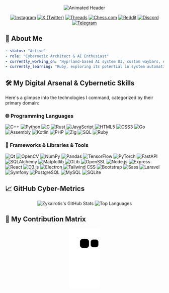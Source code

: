 <p align="center">
  <img src="https://capsule-render.vercel.app/api?type=waving&color=gradient&height=100&section=header&text=Cogito%20Ergo%20Sum%20🌌&fontAlignY=35&fontSize=50" alt="Animated Header"/>
</p>

<p align="center">
  <a href="https://www.instagram.com/zykairotis/"><img src="https://img.shields.io/badge/Instagram-%23E4405F.svg?style=for-the-badge&logo=Instagram&logoColor=white" alt="Instagram"/></a>
  <a href="https://twitter.com/Zykairotis"><img src="https://img.shields.io/badge/X-%23000000.svg?style=for-the-badge&logo=X&logoColor=white" alt="X (Twitter)"/></a>
  <a href="https://www.threads.com/@zykairotis"><img src="https://img.shields.io/badge/Threads-%23000000.svg?style=for-the-badge&logo=Threads&logoColor=white" alt="Threads"/></a>
  <a href="https://www.chess.com/member/zykairotis"><img src="https://img.shields.io/badge/chess.com-F0F0F0?style=for-the-badge&logo=chess.com&logoColor=black" alt="Chess.com"/></a>
  <a href="https://www.reddit.com/user/_xXM3wtW0Xx_/"><img src="https://img.shields.io/badge/Reddit-%23FF4500.svg?style=for-the-badge&logo=Reddit&logoColor=white" alt="Reddit"/></a>
  <a href="https://discordapp.com/users/zykairotis"><img src="https://img.shields.io/badge/Discord-%235865F2.svg?style=for-the-badge&logo=discord&logoColor=white" alt="Discord"/></a>
  <a href="https://t.me/xM3wtw0x"><img src="https://img.shields.io/badge/Telegram-%232CA5E0.svg?style=for-the-badge&logo=Telegram&logoColor=white" alt="Telegram"/></a>
</p>

## 🌌 About Me

```yaml
- status: "Active"
- role: "Cybernetic Architect & AI Enthusiast"
- currently_working_on: "Hyprland-based AI system UI, custom waybars, AI integration, and voice agentic features with advanced context awareness."
- currently_learning: "Ruby, exploring its potential in system automation and scripting."
```

## 🛠️ My Digital Arsenal & Cybernetic Skills

Here's a glimpse into the technologies I command, categorized by their primary domain:

### 🌐 Programming Languages
<p align="left">
  <img src="https://cdn.jsdelivr.net/gh/devicons/devicon/icons/cplusplus/cplusplus-original.svg" alt="C++" width="45" height="45"/>
  <img src="https://cdn.jsdelivr.net/gh/devicons/devicon/icons/python/python-original.svg" alt="Python" width="45" height="45"/>
  <img src="https://cdn.jsdelivr.net/gh/devicons/devicon/icons/c/c-original.svg" alt="C" width="45" height="45"/>
  <img src="https://cdn.jsdelivr.net/gh/devicons/devicon/icons/rust/rust-original.svg" alt="Rust" width="45" height="45"/>
  <img src="https://cdn.jsdelivr.net/gh/devicons/devicon/icons/javascript/javascript-original.svg" alt="JavaScript" width="45" height="45"/>
  <img src="https://cdn.jsdelivr.net/gh/devicons/devicon/icons/html5/html5-original.svg" alt="HTML5" width="45" height="45"/>
  <img src="https://cdn.jsdelivr.net/gh/devicons/devicon/icons/css3/css3-original.svg" alt="CSS3" width="45" height="45"/>
  <img src="https://cdn.jsdelivr.net/gh/devicons/devicon/icons/go/go-original.svg" alt="Go" width="45" height="45"/>
  <img src="https://img.shields.io/badge/Assembly-000000?style=for-the-badge&logo=asm&logoColor=white" alt="Assembly" width="45" height="45"/>
  <img src="https://cdn.jsdelivr.net/gh/devicons/devicon/icons/kotlin/kotlin-original.svg" alt="Kotlin" width="45" height="45"/>
  <img src="https://cdn.jsdelivr.net/gh/devicons/devicon/icons/php/php-original.svg" alt="PHP" width="45" height="45"/>
  <img src="https://cdn.jsdelivr.net/gh/devicons/devicon/icons/zig/zig-original.svg" alt="Zig" width="45" height="45"/>
  <img src="https://img.shields.io/badge/SQL-4479A1?style=for-the-badge&logo=postgresql&logoColor=white" alt="SQL" width="45" height="45"/>
  <img src="https://cdn.jsdelivr.net/gh/devicons/devicon/icons/ruby/ruby-original.svg" alt="Ruby" width="45" height="45"/>
</p>

### 🚀 Frameworks & Libraries & Tools
<p align="left">
  <img src="https://cdn.jsdelivr.net/gh/devicons/devicon/icons/qt/qt-original.svg" alt="Qt" width="45" height="45"/>
  <img src="https://cdn.jsdelivr.net/gh/devicons/devicon/icons/opencv/opencv-original.svg" alt="OpenCV" width="45" height="45"/>
  <img src="https://cdn.jsdelivr.net/gh/devicons/devicon/icons/numpy/numpy-original.svg" alt="NumPy" width="45" height="45"/>
  <img src="https://cdn.jsdelivr.net/gh/devicons/devicon/icons/pandas/pandas-original.svg" alt="Pandas" width="45" height="45"/>
  <img src="https://cdn.jsdelivr.net/gh/devicons/devicon/icons/tensorflow/tensorflow-original.svg" alt="TensorFlow" width="45" height="45"/>
  <img src="https://cdn.jsdelivr.net/gh/devicons/devicon/icons/pytorch/pytorch-original.svg" alt="PyTorch" width="45" height="45"/>
  <img src="https://cdn.jsdelivr.net/gh/devicons/devicon/icons/fastapi/fastapi-original.svg" alt="FastAPI" width="45" height="45"/>
  <img src="https://cdn.jsdelivr.net/gh/devicons/devicon/icons/sqlalchemy/sqlalchemy-original.svg" alt="SQLAlchemy" width="45" height="45"/>
  <img src="https://cdn.jsdelivr.net/gh/devicons/devicon/icons/matplotlib/matplotlib-original.svg" alt="Matplotlib" width="45" height="45"/>
  <img src="https://img.shields.io/badge/GLib-82B647?style=for-the-badge&logo=gnome&logoColor=white" alt="GLib" width="45" height="45"/>
  <img src="https://img.shields.io/badge/OpenSSL-306998?style=for-the-badge&logo=openssl&logoColor=white" alt="OpenSSL" width="45" height="45"/>
  <img src="https://cdn.jsdelivr.net/gh/devicons/devicon/icons/nodejs/nodejs-original.svg" alt="Node.js" width="45" height="45"/>
  <img src="https://cdn.jsdelivr.net/gh/devicons/devicon/icons/express/express-original.svg" alt="Express" width="45" height="45"/>
  <img src="https://cdn.jsdelivr.net/gh/devicons/devicon/icons/react/react-original.svg" alt="React" width="45" height="45"/>
  <img src="https://cdn.jsdelivr.net/gh/devicons/devicon/icons/d3js/d3js-original.svg" alt="D3.js" width="45" height="45"/>
  <img src="https://cdn.jsdelivr.net/gh/devicons/devicon/icons/electron/electron-original.svg" alt="Electron" width="45" height="45"/>
  <img src="https://img.shields.io/badge/Tailwind_CSS-06B6D4?style=for-the-badge&logo=tailwindcss&logoColor=white" alt="Tailwind CSS" width="45" height="45"/>
  <img src="https://cdn.jsdelivr.net/gh/devicons/devicon/icons/bootstrap/bootstrap-original.svg" alt="Bootstrap" width="45" height="45"/>
  <img src="https://cdn.jsdelivr.net/gh/devicons/devicon/icons/sass/sass-original.svg" alt="Sass" width="45" height="45"/>
  <img src="https://img.shields.io/badge/Laravel-FF2D20?style=for-the-badge&logo=laravel&logoColor=white" alt="Laravel" width="45" height="45"/>
  <img src="https://cdn.jsdelivr.net/gh/devicons/devicon/icons/symfony/symfony-original.svg" alt="Symfony" width="45" height="45"/>
  <img src="https://cdn.jsdelivr.net/gh/devicons/devicon/icons/postgresql/postgresql-original.svg" alt="PostgreSQL" width="45" height="45"/>
  <img src="https://cdn.jsdelivr.net/gh/devicons/devicon/icons/mysql/mysql-original.svg" alt="MySQL" width="45" height="45"/>
  <img src="https://cdn.jsdelivr.net/gh/devicons/devicon/icons/sqlite/sqlite-original.svg" alt="SQLite" width="45" height="45"/>
</p>

## 📈 GitHub Cyber-Metrics

<p align="center">
  <img src="https://github-readme-stats.vercel.app/api?username=Zykairotis&show_icons=true&theme=dark&include_all_commits=true&count_private=true" alt="Zykairotis's GitHub Stats" />
  <img src="https://github-readme-stats.vercel.app/api/top-langs/?username=Zykairotis&layout=compact&theme=dark" alt="Top Languages" />
</p>

## 🐍 My Contribution Matrix

<p align="center">
  <img src="https://github.com/Zykairotis/Zykairotis/blob/output/github-contribution-grid-snake.svg" alt="Snake animation" />
</p>

<!-- GitHub Actions workflow for snake game will be created in .github/workflows/main.yml --> 

